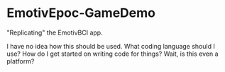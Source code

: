 # EmotivEpoc-GameDemo
"Replicating" the EmotivBCI app.

I have no idea how this should be used.
What coding language should I use?
How do I get started on writing code for things?
Wait, is this even a platform?
